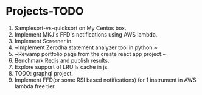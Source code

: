 # Projects-TODO

1. Samplesort-vs-quicksort on My Centos box.
2. Implement MKJ's FFD's notifications using AWS lambda.
3. Implement Screener.in
4. ~Implement Zerodha statement analyzer tool in python.~
5. ~Rewamp portfolio page from the create react app project.~
6. Benchmark Redis and publish results.
7. Explore support of LRU ls cache in js.
8. TODO: graphql project.
9. Implement FFD(or some RSI based notifications) for 1 instrument in AWS lambda free tier.

